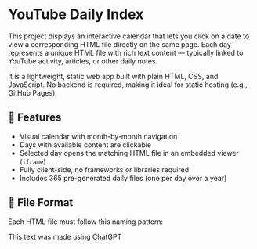 # YouTube Daily Index

This project displays an interactive calendar that lets you click on a date to view a corresponding HTML file directly on the same page. Each day represents a unique HTML file with rich text content — typically linked to YouTube activity, articles, or other daily notes.

It is a lightweight, static web app built with plain HTML, CSS, and JavaScript. No backend is required, making it ideal for static hosting (e.g., GitHub Pages).

## 📅 Features

- Visual calendar with month-by-month navigation
- Days with available content are clickable
- Selected day opens the matching HTML file in an embedded viewer (`iframe`)
- Fully client-side, no frameworks or libraries required
- Includes 365 pre-generated daily files (one per day over a year)

## 📁 File Format

Each HTML file must follow this naming pattern:

This text was made using ChatGPT
